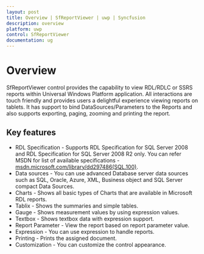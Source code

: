 ```yaml
---
layout: post
title: Overview | SfReportViewer | uwp | Syncfusion
description: overview
platform: uwp
control: SfReportViewer
documentation: ug
---
```


# Overview 

SfReportViewer control provides the capability to view RDL/RDLC or SSRS reports within Universal Windows Platform application. All interactions are touch friendly and provides users a delightful experience viewing reports on tablets. It has support to bind DataSources/Parameters to the Reports and also supports exporting, paging, zooming and printing the report.
 
## Key features

* RDL Specification - Supports RDL Specification for SQL Server 2008 and RDL Specification for SQL Server 2008 R2 only. You can refer MSDN for list of available specifications - [msdn.microsoft.com/library/dd297486(SQL.100)](https://msdn.microsoft.com/library/dd297486(SQL.100).aspx).
* Data sources - You can use advanced Database server data sources such as SQL, Oracle, Azure, XML, Business object and SQL Server compact Data Sources.
* Charts - Shows all basic types of Charts that are available in Microsoft RDL reports.
* Tablix - Shows the summaries and simple tables.
* Gauge - Shows measurement values by using expression values.
* Textbox - Shows textbox data with expression support.
* Report Parameter - View the report based on report parameter value.
* Expression - You can use expression to handle reports.
* Printing - Prints the assigned document.
* Customization - You can customize the control appearance.


